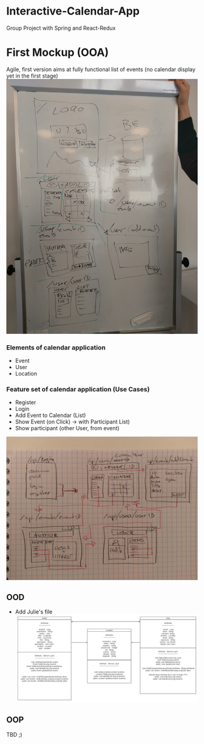 # Interactive-Calendar-App
Group Project with Spring and React-Redux

# First Mockup (OOA)
Agile, first version aims at fully functional list of events (no calendar display yet in the first stage)
![](mockup_1.jpg)


### Elements of calendar application

* Event 
* User
* Location 

### Feature set of calendar application (Use Cases)

* Register 
* Login 
* Add Event to Calendar (List)
* Show Event (on Click) -> with Participant List)
* Show participant (other User, from event)

![](Annotated_Layout_with_Routing_1.jpg)

## OOD

- Add Julie's file
![](erDiagram.png)

## OOP

TBD ;)
